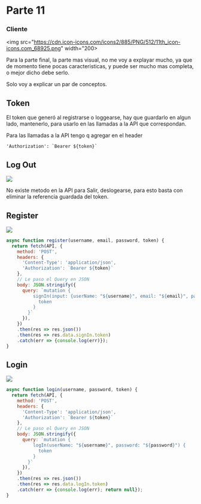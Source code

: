 # Parte 11
### Cliente

<img src="https://cdn.icon-icons.com/icons2/885/PNG/512/11th_icon-icons.com_68925.png" width="200>

Para la parte final, la parte mas visual, no me voy a explayar mucho, ya que de momento tiene pocas caracteristicas, y puede ser mucho mas completa, o mejor dicho debe serlo.

Solo voy a explicar un par de conceptos.

## Token

El token que generó al registrarse o loggearse, hay que guardarlo en algun lado, mantenerlo, para usarlo en las llamadas a la API que correspondan.

Para las llamadas a la API tengo q agregar en el header

```
'Authorization': `Bearer ${token}`
```

## Log Out

<img src="https://cdn.glitch.com/b08b2821-cd06-4b0d-a360-e3ad18bf1a09%2FScreenshot-2019-1-27%20User-Playground(5).png?1548643409887">

No existe metodo en la API para Salir, deslogearse, para esto basta con eliminar la referencia guardada del token.

## Register

<img src="https://cdn.glitch.com/b08b2821-cd06-4b0d-a360-e3ad18bf1a09%2FScreenshot-2019-1-27%20User-Playground-2.png?1548643409948">

```javascript
async function register(username, email, password, token) {
  return fetch(API, {
    method: 'POST',
    headers: { 
      'Content-Type': 'application/json',
      'Authorization': `Bearer ${token}`
    },
    // Le paso el Query en JSON
    body: JSON.stringify({ 
      query: `mutation { 
          signIn(input: {userName: "${username}", email: "${email}", password: "${password}"}) {
            token
          }
        }` 
      }),
    })
    .then(res => res.json())
    .then(res => res.data.signIn.token)
    .catch(err => {console.log(err)});
}
```

## Login

<img src="https://cdn.glitch.com/b08b2821-cd06-4b0d-a360-e3ad18bf1a09%2FScreenshot-2019-1-27%20User-Playground(1).png?1548643400826">

```javascript
async function login(username, password, token) {
  return fetch(API, {
    method: 'POST',
    headers: { 
      'Content-Type': 'application/json',
      'Authorization': `Bearer ${token}`
    },
    // Le paso el Query en JSON
    body: JSON.stringify({ 
      query: `mutation { 
          logIn(userName: "${username}", password: "${password}") {
            token
          }
        }` 
      }),
    })
    .then(res => res.json())
    .then(res => res.data.logIn.token)
    .catch(err => {console.log(err); return null});
}
```
